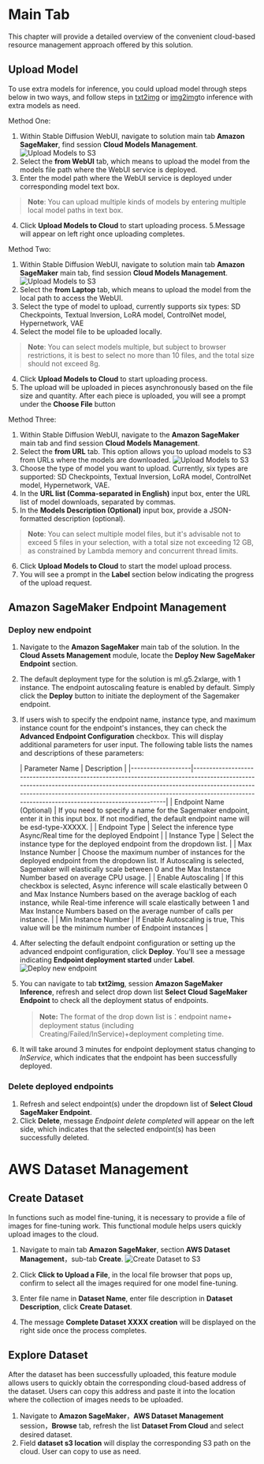 # Main Tab
This chapter will provide a detailed overview of the convenient cloud-based resource management approach offered by this solution.

## Upload Model
To use extra models for inference, you could upload model through steps below in two ways, and follow steps in [txt2img](txt2img-guide.md) or [img2img](img2img-guide.md)to inference with extra models as need.

Method One:
1. Within Stable Diffusion WebUI, navigate to solution main tab **Amazon SageMaker**, find session **Cloud Models Management**.
![Upload Models to S3](../images/UploadFromWebUI.png)
2. Select the **from WebUI** tab, which means to upload the model from the models file path where the WebUI service is deployed.
3. Enter the model path where the WebUI service is deployed under corresponding model text box.
> **Note**: You can upload multiple kinds of models by entering multiple local model paths in text box.
4. Click **Upload Models to Cloud** to start uploading process.
5.Message will appear on left right once uploading completes.

Method Two:
1. Within Stable Diffusion WebUI, navigate to solution main tab **Amazon SageMaker** main tab, find session **Cloud Models Management**.
![Upload Models to S3](../images/UploadFromComputer.png)
2. Select the **from Laptop** tab, which means to upload the model from the local path to access the WebUI.
3. Select the type of model to upload, currently supports six types: SD Checkpoints, Textual Inversion, LoRA model, ControlNet model, Hypernetwork, VAE
3. Select the model file to be uploaded locally.
> **Note**: You can select models multiple, but subject to browser restrictions, it is best to select no more than 10 files, and the total size should not exceed 8g.
4. Click **Upload Models to Cloud** to start uploading process.
5. The upload will be uploaded in pieces asynchronously based on the file size and quantity. After each piece is uploaded, you will see a prompt under the **Choose File** button


Method Three:
1. Within Stable Diffusion WebUI, navigate to the **Amazon SageMaker** main tab and find session **Cloud Models Management**.
2. Select the **from URL** tab. This option allows you to upload models to S3 from URLs where the models are downloaded.
![Upload Models to S3](../images/UploadFromURL.png)
3. Choose the type of model you want to upload. Currently, six types are supported: SD Checkpoints, Textual Inversion, LoRA model, ControlNet model, Hypernetwork, VAE.
4. In the **URL list (Comma-separated in English)** input box, enter the URL list of model downloads, separated by commas.
5. In the **Models Description (Optional)** input box, provide a JSON-formatted description (optional).
> **Note**: You can select multiple model files, but it's advisable not to exceed 5 files in your selection, with a total size not exceeding 12 GB, as constrained by Lambda memory and concurrent thread limits.
6. Click **Upload Models to Cloud** to start the model upload process.
7. You will see a prompt in the **Label** section below indicating the progress of the upload request.


## Amazon SageMaker Endpoint Management
### Deploy new endpoint
1. Navigate to the **Amazon SageMaker** main tab of the solution. In the **Cloud Assets Management** module, locate the **Deploy New SageMaker Endpoint** section.
2. The default deployment type for the solution is ml.g5.2xlarge, with 1 instance. The endpoint autoscaling feature is enabled by default. Simply click the **Deploy** button to initiate the deployment of the Sagemaker endpoint.
3. If users wish to specify the endpoint name, instance type, and maximum instance count for the endpoint's instances, they can check the **Advanced Endpoint Configuration** checkbox. This will display additional parameters for user input. The following table lists the names and descriptions of these parameters:

   | Parameter Name    | Description                                                                                                                                                                                                                                                                                   |
                |-------------------|-----------------------------------------------------------------------------------------------------------------------------------------------------------------------------------------------------------------------------------------------------------------------------------------------|
   | Endpoint Name (Optional) | If you need to specify a name for the Sagemaker endpoint, enter it in this input box. If not modified, the default endpoint name will be esd-type-XXXXX.                                                                                                                                      |
   | Endpoint Type | Select the inference type Async/Real time for the deployed Endpoint                                                                                                                                                                                                                           |
   | Instance Type     | Select the instance type for the deployed endpoint from the dropdown list.                                                                                                                                                                                                                    |
   | Max Instance Number | Choose the maximum number of instances for the deployed endpoint from the dropdown list. If Autoscaling is selected, Sagemaker will elastically scale between 0 and the Max Instance Number based on average CPU usage.                                                                       |
   | Enable Autoscaling | If this checkbox is selected, Async inference will scale elastically between 0 and Max Instance Numbers based on the average backlog of each instance, while Real-time inference will scale elastically between 1 and Max Instance Numbers based on the average number of calls per instance. |
   | Min Instance Number | If Enable Autoscaling is true, This value will be the minimum number of Endpoint instances                                                                                                                                                                                                    |

4. After selecting the default endpoint configuration or setting up the advanced endpoint configuration, click **Deploy**. You'll see a message indicating **Endpoint deployment started** under **Label**.
   ![Deploy new endpoint](../images/Deploy-new-endpoint.png)

5. You can navigate to tab **txt2img**, session **Amazon SageMaker Inference**, refresh and select drop down list **Select Cloud SageMaker Endpoint** to check all the deployment status of endpoints.

    > **Note:** The format of the drop down list is：endpoint name+ deployment status (including Creating/Failed/InService)+deployment completing time.

6. It will take around 3 minutes for endpoint deployment status changing to *InService*, which indicates that the endpoint has been successfully deployed.


### Delete deployed endpoints
1. Refresh and select endpoint(s) under the dropdown list of **Select Cloud SageMaker Endpoint**.
2. Click **Delete**, message *Endpoint delete completed* will appear on the left side, which indicates that the selected endpoint(s) has been successfully deleted.



# AWS Dataset Management

## Create Dataset
In functions such as model fine-tuning, it is necessary to provide a file of images for fine-tuning work. This functional module helps users quickly upload images to the cloud.

1. Navigate to main tab **Amazon SageMaker**, section **AWS Dataset Management**，sub-tab **Create**.
![Create Dataset to S3](../images/Dataset_management.png)

2. Click **Click to Upload a File**, in the local file browser that pops up, confirm to select all the images required for one model fine-tuning.
3. Enter file name in **Dataset Name**, enter file description in **Dataset Description**, click **Create Dataset**.
4. The message **Complete Dataset XXXX creation** will be displayed on the right side once the process completes.

## Explore Dataset
After the dataset has been successfully uploaded, this feature module allows users to quickly obtain the corresponding cloud-based address of the dataset. Users can copy this address and paste it into the location where the collection of images needs to be uploaded.

1. Navigate to **Amazon SageMaker**，**AWS Dataset Management** session，**Browse** tab, refresh the list **Dataset From Cloud** and select desired dataset.
2. Field **dataset s3 location** will display the corresponding S3 path on the cloud. User can copy to use as need.

